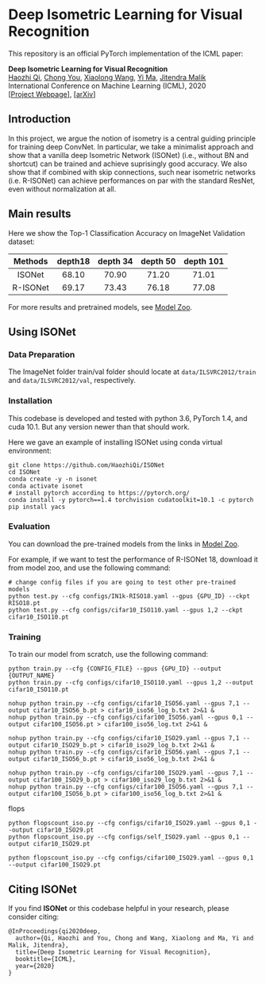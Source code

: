 # Deep Isometric Learning for Visual Recognition

This repository is an official PyTorch implementation of the ICML paper:

<b>Deep Isometric Learning for Visual Recognition</b> <br>
[Haozhi Qi](https://people.eecs.berkeley.edu/~hqi/), 
[Chong You](https://sites.google.com/view/cyou),
[Xiaolong Wang](https://xiaolonw.github.io/),
[Yi Ma](http://people.eecs.berkeley.edu/~yima/),
[Jitendra Malik](https://people.eecs.berkeley.edu/~malik/) <br>
International Conference on Machine Learning (ICML), 2020 <br>
[[Project Webpage](https://haozhiqi.github.io/ISONet)], [[arXiv](https://arxiv.org/abs/2006.16992)]

## Introduction

In this project, we argue the notion of isometry is a central guiding principle for training deep ConvNet. In particular, we take a minimalist approach and show that a vanilla deep Isometric Network (ISONet) (i.e., without BN and shortcut) can be trained and achieve suprisingly good accuracy. We also show that if combined with skip connections, such near isometric networks (i.e. R-ISONet) can achieve performances on par with the standard ResNet, even without normalization at all.

## Main results

Here we show the Top-1 Classification Accuracy on ImageNet Validation dataset:

| Methods | depth18 | depth 34 | depth 50 | depth 101
| :---: | :---: | :---: | :---: | :---:  
| ISONet | 68.10 | 70.90 | 71.20 | 71.01
| R-ISONet | 69.17 | 73.43 | 76.18 | 77.08

For more results and pretrained models, see [Model Zoo](MODEL_ZOO.md).

## Using ISONet

### Data Preparation

The ImageNet folder train/val folder should locate at ```data/ILSVRC2012/train``` and ```data/ILSVRC2012/val```, respectively.

### Installation

This codebase is developed and tested with python 3.6, PyTorch 1.4, and cuda 10.1. But any version newer than that should work.

Here we gave an example of installing ISONet using conda virtual environment:
```
git clone https://github.com/HaozhiQi/ISONet
cd ISONet
conda create -y -n isonet
conda activate isonet
# install pytorch according to https://pytorch.org/
conda install -y pytorch==1.4 torchvision cudatoolkit=10.1 -c pytorch
pip install yacs
```

### Evaluation

You can download the pre-trained models from the links in [Model Zoo](MODEL_ZOO.md).

For example, if we want to test the performance of R-ISONet 18, download it from model zoo, and use the following command:

```
# change config files if you are going to test other pre-trained models
python test.py --cfg configs/IN1k-RISO18.yaml --gpus {GPU_ID} --ckpt RISO18.pt
python test.py --cfg configs/cifar10_ISO110.yaml --gpus 1,2 --ckpt cifar10_ISO110.pt
```

### Training

To train our model from scratch, use the following command:
```
python train.py --cfg {CONFIG_FILE} --gpus {GPU_ID} --output {OUTPUT_NAME}
python train.py --cfg configs/cifar10_ISO110.yaml --gpus 1,2 --output cifar10_ISO110.pt

nohup python train.py --cfg configs/cifar10_ISO56.yaml --gpus 7,1 --output cifar10_ISO56_b.pt > cifar10_iso56_log_b.txt 2>&1 &
nohup python train.py --cfg configs/cifar100_ISO56.yaml --gpus 0,1 --output cifar100_ISO56.pt > cifar100_iso56_log.txt 2>&1 &

nohup python train.py --cfg configs/cifar10_ISO29.yaml --gpus 7,1 --output cifar10_ISO29_b.pt > cifar10_iso29_log_b.txt 2>&1 &
nohup python train.py --cfg configs/cifar10_ISO56.yaml --gpus 7,1 --output cifar10_ISO56_b.pt > cifar10_iso56_log_b.txt 2>&1 &

nohup python train.py --cfg configs/cifar100_ISO29.yaml --gpus 7,1 --output cifar100_ISO29_b.pt > cifar100_iso29_log_b.txt 2>&1 &
nohup python train.py --cfg configs/cifar100_ISO56.yaml --gpus 7,1 --output cifar100_ISO56_b.pt > cifar100_iso56_log_b.txt 2>&1 &
```
flops
```
python flopscount_iso.py --cfg configs/cifar10_ISO29.yaml --gpus 0,1 --output cifar10_ISO29.pt
python flopscount_iso.py --cfg configs/self_ISO29.yaml --gpus 0,1 --output cifar10_ISO29.pt

python flopscount_iso.py --cfg configs/cifar100_ISO29.yaml --gpus 0,1 --output cifar100_ISO29.pt
```

## Citing ISONet

If you find **ISONet** or this codebase helpful in your research, please consider citing:
```
@InProceedings{qi2020deep,
  author={Qi, Haozhi and You, Chong and Wang, Xiaolong and Ma, Yi and Malik, Jitendra},
  title={Deep Isometric Learning for Visual Recognition},
  booktitle={ICML},
  year={2020}
}
```
